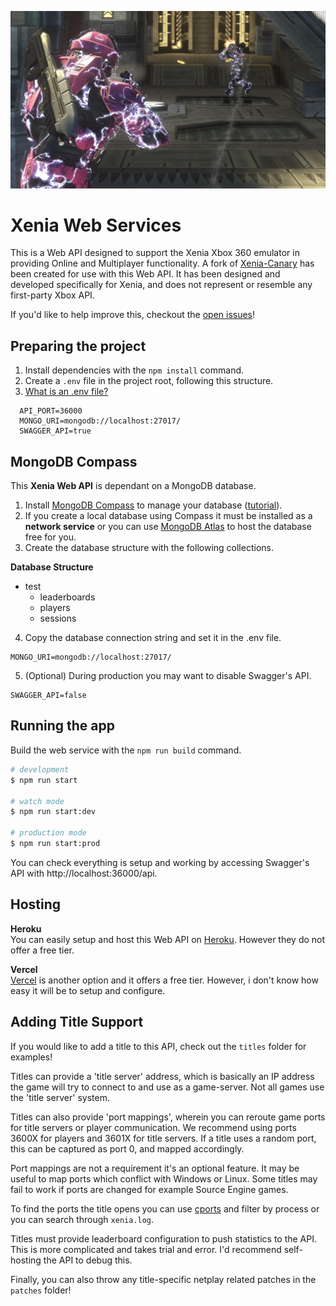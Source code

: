 ![hero](hero.jpg)
# Xenia Web Services

This is a Web API designed to support the Xenia Xbox 360 emulator in providing Online and Multiplayer functionality. A fork of [Xenia-Canary](https://github.com/AdrianCassar/xenia-canary/tree/netplay_canary_experimental#netplay-fork) has been created for use with this Web API.
It has been designed and developed specifically for Xenia, and does not represent or resemble any first-party Xbox API.

If you'd like to help improve this, checkout the [open issues](https://github.com/ahnewark/Xenia-WebServices/issues)!

## Preparing the project

1. Install dependencies with the `npm install` command.
2. Create a `.env` file in the project root, following this structure.
3. [What is an .env file?](https://devcenter.heroku.com/articles/heroku-local#set-up-your-local-environment-variables)

```env
  API_PORT=36000
  MONGO_URI=mongodb://localhost:27017/
  SWAGGER_API=true
```

## MongoDB Compass
This **Xenia Web API** is dependant on a MongoDB database.

1. Install [MongoDB Compass](https://www.mongodb.com/try/download/compass) to manage your database ([tutorial](https://www.youtube.com/watch?v=gDOKSgqM-bQ)).
2. If you create a local database using Compass it must be installed as a **network service** or you can use [MongoDB Atlas](https://www.mongodb.com/atlas/database) to host the database free for you.
3. Create the database structure with the following collections.

**Database Structure**
- test
  - leaderboards
  - players
  - sessions

4. Copy the database connection string and set it in the .env file.

```
MONGO_URI=mongodb://localhost:27017/
```

5. (Optional) During production you may want to disable Swagger's API.

```
SWAGGER_API=false
```

## Running the app

Build the web service with the `npm run build` command.

```bash
# development
$ npm run start

# watch mode
$ npm run start:dev

# production mode
$ npm run start:prod
```

You can check everything is setup and working by accessing Swagger's API with http://localhost:36000/api.

## Hosting

**Heroku**\
You can easily setup and host this Web API on [Heroku](https://www.heroku.com/). However they do not offer a free tier.

**Vercel**\
[Vercel](https://vercel.com/) is another option and it offers a free tier. However, i don't know how easy it will be to setup and configure.

## Adding Title Support

If you would like to add a title to this API, check out the `titles` folder for examples!

Titles can provide a 'title server' address, which is basically an IP address the game will try to connect to and use as a game-server. Not all games use the 'title server' system.

Titles can also provide 'port mappings', wherein you can reroute game ports for title servers or player communication. We recommend using ports 3600X for players and 3601X for title servers. If a title uses a random port, this can be captured as port 0, and mapped accordingly.

Port mappings are not a requirement it's an optional feature. It may be useful to map ports which conflict with Windows or Linux. Some titles may fail to work if ports are changed for example Source Engine games.

To find the ports the title opens you can use [cports](https://www.nirsoft.net/utils/cports.html) and filter by process or you can search through ```xenia.log```.

Titles must provide leaderboard configuration to push statistics to the API. This is more complicated and takes trial and error. I'd recommend self-hosting the API to debug this.

Finally, you can also throw any title-specific netplay related patches in the `patches` folder!
